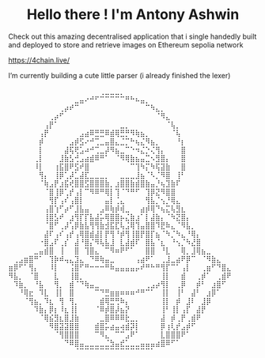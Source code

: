 <h1 align="center">Hello there ! I'm Antony Ashwin </h1>

Check out this amazing decentralised application that i single handedly built and deployed to store and retrieve images on Ethereum sepolia network 

<a href = "https://4chain.live/">https://4chain.live/</a>

I’m currently building a cute little parser (i already finished the lexer)


⠀⠀⠀⠀⠀⠀⠀⠀⠀⠀⠀⠀⠀⠀⠀⠀⠀⠀⢀⣀⣀⣀⡀⠀⠀⠀⠀⠀⠀⠀⠀⠀⠀⠀⠀⠀⠀⠀⠀⠀⠀⠀⠀⠀
⠀⠀⠀⠀⠀⠀⠀⠀⠀⠀⠀⠀⠀⣀⣤⠔⠚⠋⠉⠉⠉⠉⠉⠛⠓⠦⣤⡀⠀⠀⠀⠀⠀⠀⠀⠀⠀⠀⠀⠀⠀⠀⠀⠀
⠀⠀⠀⠀⠀⠀⠀⠀⠀⠀⢀⡴⠞⠉⠀⠀⠀⠀⠀⠀⠀⠀⠀⠀⠀⠀⠀⠉⠳⣄⡀⠀⠀⠀⠀⠀⠀⠀⠀⠀⠀⠀⠀⠀
⠀⠀⠀⠀⠀⠀⠀⠀⢀⡴⠋⠀⠀⠀⠀⠀⠀⠀⠀⠀⠀⠀⠀⠀⠀⠀⠀⠀⠀⠈⠻⣄⠀⠀⠀⠀⠀⠀⠀⠀⠀⠀⠀⠀
⠀⠀⠀⠀⠀⠀⠀⢠⡟⠁⠀⠀⠀⠀⠀⠀⠀⠀⠀⠀⠀⠀⣀⡀⠀⠀⠀⠀⠀⠀⠀⠈⢧⡀⠀⠀⠀⠀⠀⠀⠀⠀⠀⠀
⠀⠀⠀⠀⠀⠀⢠⡟⠀⠀⠀⠀⠀⠀⣠⣴⠿⣛⣛⠿⣾⢿⣛⡛⠻⢷⣦⡀⠀⠀⠀⠀⠈⢧⠀⠀⠀⠀⠀⠀⠀⠀⠀⠀
⠀⠀⠀⠀⠀⠀⡾⠀⠀⠀⠀⠀⣠⡾⣫⠔⠚⢉⣀⣤⣿⣄⣈⡉⠓⢦⣌⠻⣦⡀⠀⠀⠀⠘⡆⠀⠀⠀⠀⠀⠀⠀⠀⠀
⠀⠀⠀⠀⠀⠀⡇⠀⠀⠀⠀⣼⢯⢟⣡⠴⠚⢉⣀⡼⠻⣦⣀⠉⠑⠲⣌⡑⢌⢻⡄⠀⠀⠀⣿⠀⠀⠀⠀⠀⠀⠀⠀⠀
⠀⠀⠀⠀⠀⢀⡇⠀⠀⠀⣸⣷⣣⢚⣠⣴⣾⠿⠛⠁⠀⠈⠻⢿⣷⣦⣤⣉⠢⣻⣿⡄⠀⠀⣿⠀⠀⠀⠀⠀⠀⠀⠀⠀
⠀⠀⠀⠀⠀⠸⡇⠀⠀⢰⣯⣿⠟⣫⠞⣿⠀⠀⠀⠀⠀⠀⠀⠀⠉⢹⠳⡍⠳⢯⣽⣷⠀⠀⣿⠀⠀⠀⠀⠀⠀⠀⠀⠀
⠀⠀⠀⠀⠀⠀⢻⡄⠀⢸⡿⢁⡼⣁⣼⣏⣀⣀⣀⡀⠀⠀⣀⣀⣀⣸⣦⠈⠣⡈⠻⣿⠀⢸⠃⠀⠀⠀⠀⠀⠀⠀⠀⠀
⠀⠀⠀⠀⠀⠀⠈⢷⣠⡟⣰⣯⢞⣿⣿⣫⣿⣿⣿⣷⡀⣰⣿⣿⣷⣾⣿⣷⣤⡘⢦⣹⣷⠏⠀⠀⠀⠀⠀⠀⠀⠀⠀⠀
⠀⠀⠀⠀⠀⠀⠀⠈⣿⢸⡿⢁⡞⢠⡇⠉⠻⠿⠛⢿⡇⢹⠈⠙⠛⠋⠀⢹⡿⣝⠻⣿⣿⠀⠀⠀⠀⠀⠀⠀⠀⠀⠀⠀
⠀⠀⠀⠀⠀⠀⠀⠀⢻⡏⢠⠎⢠⣿⡇⠀⠀⠀⠀⣤⡇⢈⣄⠀⠀⠀⠀⢻⣧⡈⢢⡘⢿⣄⠀⠀⠀⠀⠀⠀⠀⠀⠀⠀
⠀⠀⠀⠀⠀⠀⠀⢠⣿⢱⠋⡴⠋⣸⣧⣤⠀⠀⣠⠿⢷⡾⢾⣀⠀⠀⣴⡾⢿⠙⢦⣍⢧⣻⣆⠀⠀⠀⠀⠀⠀⠀⠀⠀
⠀⠀⠀⠀⠀⠀⠀⢸⣿⣣⠞⠀⣰⢻⡏⡏⣧⣼⡥⢿⣿⣿⡦⣌⣷⣰⠁⡇⣼⣷⡄⠈⠳⣝⣿⡄⠀⠀⠀⠀⠀⠀⠀⠀
⠀⠀⠀⠀⠀⠀⠀⠈⣿⠋⢀⡼⢡⡿⣷⣧⢻⢻⣷⣺⣯⣏⢧⣨⢿⢹⣤⣿⣿⠹⣟⠷⣄⠈⠻⣧⡀⠀⠀⠀⠀⠀⠀⠀
⠀⠀⠀⠀⠀⠀⠀⣼⠏⢠⠎⢠⡞⢠⢿⣿⣾⣼⡇⡟⢻⠘⡾⢻⢸⣿⡟⣿⡏⣦⠈⠳⡈⠳⣄⠘⢿⡄⠀⠀⠀⠀⠀⠀
⠀⠀⠀⠀⠀⠀⠐⣿⣠⠏⢀⡎⠀⣼⠘⣿⡌⠻⢧⣧⣸⠀⣇⣼⣾⠏⠀⣿⣧⠈⣆⠀⠘⢢⡈⠳⣜⣿⠀⠀⠀⠀⠀⠀
⠀⠀⠀⠀⠀⣀⣤⣾⣿⠀⢸⠀⠀⣿⠀⢹⣿⣄⠀⠉⠻⠶⠟⠋⠁⠀⠀⣿⣿⠀⠘⣇⠀⠀⢿⡀⣸⢿⣦⣀⠀⠀⠀⠀
⠀⢀⣠⣶⣿⠛⠁⠀⢹⡷⠾⢤⣄⣹⣄⠀⠙⠿⢷⣤⣀⠀⠀⠀⠀⢠⣴⠟⠁⠀⢀⣸⣀⣴⠟⡿⠉⠀⠈⠻⣷⣄⠀⠀
⣶⡿⠋⠁⢻⡄⠀⠀⠸⡇⠀⠀⢨⣿⠋⠛⠒⠒⠒⠛⠷⣤⣤⣤⣤⡤⠞⠛⠓⠛⢻⡏⠉⠁⢠⡇⠀⠀⢀⣶⠋⠙⣿⣄
⠻⣧⡀⠀⠈⣿⠀⠀⠀⣇⠀⠀⢸⣿⡀⠀⠀⠀⠀⠀⠀⠀⠀⠀⠀⠀⠀⠀⠀⠀⢸⡇⠀⠀⣾⠀⠀⢀⡾⠁⠀⢀⣾⠟
⠀⠹⣷⡀⠀⠘⣧⠀⠀⢻⡀⠀⣾⠈⠙⢷⣤⣀⠀⠀⠀⠀⠀⠀⠀⠀⠀⢀⣠⡴⢻⡇⠀⢀⡿⠀⠀⡾⠃⠀⣰⣿⠋⠀
⠀⠀⠘⢿⣖⠀⠹⣇⠀⢸⡇⠀⣿⠀⠀⠀⠀⠉⠙⣛⣶⣶⠶⠶⠶⠚⠛⠉⠁⠀⢸⡇⠀⢸⠃⠀⣼⠃⠀⣰⡿⠁⠀⠀
⠀⠀⠀⠈⢻⣦⡀⠹⣆⠀⢻⠀⢻⡀⠀⠀⠀⠀⣾⢿⣛⢛⠷⡄⠀⠀⠀⠀⠀⠀⢸⡇⠀⡾⠀⣸⠇⠀⣸⡿⠀⠀⠀⠀
⠀⠀⠀⠀⠀⠹⣷⡄⡿⡆⠸⣆⢸⡇⠀⠀⠀⠈⠿⡾⣿⡼⣦⡝⠀⠀⠀⠀⠀⠀⢸⠃⢸⡇⢠⡏⠀⣼⡟⠀⠀⠀⠀⠀
⠀⠀⠀⠀⠀⠀⠈⢿⣮⣻⣆⣿⣸⣷⠀⠀⠀⠀⣀⣿⠿⠿⠿⣗⣀⡀⠀⠀⠀⠀⣼⠀⡾⢀⡟⢀⣾⠟⠀⠀⠀⠀⠀⠀
⠀⠀⠀⠀⠀⠀⠀⠀⠻⣿⣽⣽⣿⣿⠀⠀⠀⣾⣿⡥⣴⣤⢴⣾⡽⡇⠀⠀⠀⠀⡿⢰⢇⡞⣠⡾⠋⠀⠀⠀⠀⠀⠀⠀
⠀⠀⠀⠀⠀⠀⠀⠀⠀⠈⢻⣿⣿⣿⠀⠀⠀⠉⠻⣄⠀⠉⠉⣠⠟⠁⠀⠀⠀⠀⣇⣿⣿⣿⠟⠁⠀⠀⠀⠀⠀⠀⠀⠀
⠀⠀⠀⠀⠀⠀⠀⠀⠀⠀⠀⠙⠿⣿⣤⣀⣀⣀⣀⣈⣳⣤⣞⣁⣀⣀⣤⣤⣤⣴⣿⠿⠋⠁⠀⠀⠀⠀⠀⠀⠀⠀⠀⠀
⠀⠀⠀⠀⠀⠀⠀⠀⠀⠀⠀⠀⠀⠈⠉⠉⠉⠉⠉⠉⠉⠉⠉⠉⠉⠉⠉⠉⠁⠀⠀⠀⠀⠀⠀⠀⠀⠀⠀⠀⠀⠀⠀⠀

